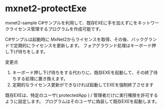 # mxnet2-protectExe
mxnet2-sample C#サンプルを利用して、既存EXEに手を加えずにをネットワークライセンス管理するプログラムを作成可能です。

C#サンプルは起動時に MxNet2からライセンスを取得、その後、バックグランドで定期的にライセンスを更新します。
フォアグラウンド処理はキーボード押し下げ待ちをします。

変更点
1. キーボード押し下げ待ちをする代わりに、既存EXEを起動して、その終了待ちする処理に置き換えます。
2. 定期的なライセンス更新ができなければ起動してEXEを強制終了させます

既存EXEは、特定のユーザ( protectedApp ) / 管理者だけに実行権限を許可するように設定します。
プログラムはそのユーザに偽装して既存EXEを起動します。


